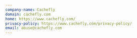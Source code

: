 ```yaml
---
company-name: Cachefly
domain: cachefly.com
home: https://www.cachefly.com/
privacy-policy: https://www.cachefly.com/privacy-policy/
email: abuse@cachefly.com
---
```




